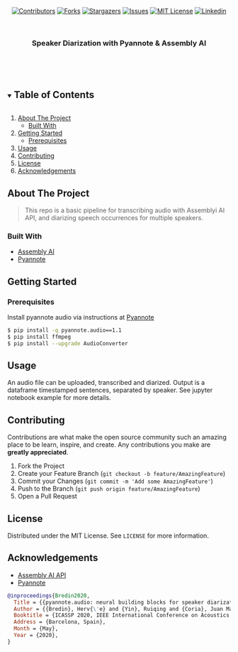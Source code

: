 <!--

-->
<div align = 'center'>

[![Contributors][contributors-shield]][contributors-url]
[![Forks][forks-shield]][forks-url]
[![Stargazers][stars-shield]][stars-url]
[![Issues][issues-shield]][issues-url]
[![MIT License][license-shield]][license-url]
[![Linkedin][linkedin-shield]][linkedin-url]

</div>




<!-- PROJECT LOGO -->
<br />
<p align="center">

  <h3 align="center">Speaker Diarization with Pyannote & Assembly AI</h3>
  <br/>
  <br/>
  
</p>



<!-- TABLE OF CONTENTS -->
<details open="open">
  <summary><h2 style="display: inline-block">Table of Contents</h2></summary>
  <ol>
    <li>
      <a href="#about-the-project">About The Project</a>
      <ul>
        <li><a href="#built-with">Built With</a></li>
      </ul>
    </li>
    <li>
      <a href="#getting-started">Getting Started</a>
      <ul>
        <li><a href="#prerequisites">Prerequisites</a></li>
      </ul>
    </li>
    <li><a href="#usage">Usage</a></li>
    <!-- <li><a href="#roadmap">Roadmap</a></li> -->
    <li><a href="#contributing">Contributing</a></li>
    <li><a href="#license">License</a></li>
    <!-- <li><a href="#contact">Contact</a></li> -->
    <li><a href="#acknowledgements">Acknowledgements</a></li>
  </ol>
</details>



<!-- ABOUT THE PROJECT -->
## About The Project



> This repo is a basic pipeline for transcribing audio with Assemblyi AI API, and diarizing speech occurrences for multiple speakers.



### Built With

* [Assembly AI](https://www.assemblyai.com/)
* [Pyannote](https://github.com/pyannote/pyannote-audio/tree/master)




<!-- USAGE EXAMPLES -->
## Getting Started

### Prerequisites

Install pyannote audio via instructions at 
[Pyannote](https://github.com/pyannote/pyannote-audio/tree/master)

```bash
$ pip install -q pyannote.audio==1.1 
$ pip install ffmpeg 
$ pip install --upgrade AudioConverter 
```

## Usage

An audio file can be uploaded, transcribed and diarized. Output is a dataframe timestamped sentences, separated by speaker. See jupyter notebook example for more details.

<!-- ROADMAP -->

<!-- CONTRIBUTING -->
## Contributing

Contributions are what make the open source community such an amazing place to be learn, inspire, and create. Any contributions you make are **greatly appreciated**.

1. Fork the Project
2. Create your Feature Branch (`git checkout -b feature/AmazingFeature`)
3. Commit your Changes (`git commit -m 'Add some AmazingFeature'`)
4. Push to the Branch (`git push origin feature/AmazingFeature`)
5. Open a Pull Request



<!-- LICENSE -->
## License

Distributed under the MIT License. See `LICENSE` for more information.



<!-- CONTACT -->



<!-- ACKNOWLEDGEMENTS -->
## Acknowledgements

* [Assembly AI API](https://www.assemblyai.com/)
* [Pyannote](https://github.com/pyannote/pyannote-audio/tree/master)

```bibtex
@inproceedings{Bredin2020,
  Title = {{pyannote.audio: neural building blocks for speaker diarization}},
  Author = {{Bredin}, Herv{\'e} and {Yin}, Ruiqing and {Coria}, Juan Manuel and {Gelly}, Gregory and {Korshunov}, Pavel and {Lavechin}, Marvin and {Fustes}, Diego and {Titeux}, Hadrien and {Bouaziz}, Wassim and {Gill}, Marie-Philippe},
  Booktitle = {ICASSP 2020, IEEE International Conference on Acoustics, Speech, and Signal Processing},
  Address = {Barcelona, Spain},
  Month = {May},
  Year = {2020},
}
```





<!-- MARKDOWN LINKS & IMAGES -->
<!-- https://www.markdownguide.org/basic-syntax/#reference-style-links -->
[contributors-shield]: https://img.shields.io/github/contributors/timstoenner/speaker_diarization.svg?style=for-the-badge
[contributors-url]: https://github.com/timstoenner/speaker_diarization/graphs/contributors
[forks-shield]: https://img.shields.io/github/forks/timstoenner/speaker_diarization.svg?style=for-the-badge
[forks-url]: https://github.com/timstoenner/speaker_diarization/network/members
[stars-shield]: https://img.shields.io/github/stars/timstoenner/speaker_diarization.svg?style=for-the-badge
[stars-url]: https://github.com/timstoenner/speaker_diarization/stargazers
[issues-shield]: https://img.shields.io/github/issues/timstoenner/speaker_diarization.svg?style=for-the-badge
[issues-url]: https://github.com/timstoenner/speaker_diarization/issues
[license-shield]: https://img.shields.io/github/license/timstoenner/speaker_diarization.svg?style=for-the-badge
[license-url]: https://github.com/timstoenner/speaker_diarization/blob/main/LICENSE.txt
[linkedin-shield]: https://img.shields.io/badge/-LinkedIn-black.svg?style=for-the-badge&logo=linkedin&colorB=555
[linkedin-url]: https://linkedin.com/in/tim-stoenner
